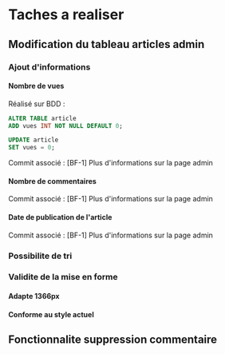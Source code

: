 # Taches a realiser

## Modification du tableau articles admin

### Ajout d'informations

#### Nombre de vues

Réalisé sur BDD :
```sql
ALTER TABLE article
ADD vues INT NOT NULL DEFAULT 0;
```

```sql
UPDATE article
SET vues = 0;
```

Commit associé :
[BF-1] Plus d'informations sur la page admin

#### Nombre de commentaires

Commit associé :
[BF-1] Plus d'informations sur la page admin

#### Date de publication de l'article

Commit associé :
[BF-1] Plus d'informations sur la page admin

### Possibilite de tri

### Validite de la mise en forme

#### Adapte 1366px

#### Conforme au style actuel

## Fonctionnalite suppression commentaire